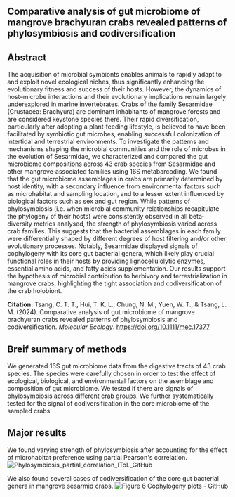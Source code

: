 ## Comparative analysis of gut microbiome of mangrove brachyuran crabs revealed patterns of phylosymbiosis and codiversification

## Abstract
The acquisition of microbial symbionts enables animals to rapidly adapt to and exploit novel ecological niches, thus significantly enhancing the evolutionary fitness and success of their hosts. However, the dynamics of host–microbe interactions and their evolutionary implications remain largely underexplored in marine invertebrates. Crabs of the family Sesarmidae (Crustacea: Brachyura) are dominant inhabitants of mangrove forests and are considered keystone species there. Their rapid diversification, particularly after adopting a plant‐feeding lifestyle, is believed to have been facilitated by symbiotic gut microbes, enabling successful colonization of intertidal and terrestrial environments. To investigate the patterns and mechanisms shaping the microbial communities and the role of microbes in the evolution of Sesarmidae, we characterized and compared the gut microbiome compositions across 43 crab species from Sesarmidae and other mangrove‐associated families using 16S metabarcoding. We found that the gut microbiome assemblages in crabs are primarily determined by host identity, with a secondary influence from environmental factors such as microhabitat and sampling location, and to a lesser extent influenced by biological factors such as sex and gut region. While patterns of phylosymbiosis (i.e. when microbial community relationships recapitulate the phylogeny of their hosts) were consistently observed in all beta‐diversity metrics analysed, the strength of phylosymbiosis varied across crab families. This suggests that the bacterial assemblages in each family were differentially shaped by different degrees of host filtering and/or other evolutionary processes. Notably, Sesarmidae displayed signals of cophylogeny with its core gut bacterial genera, which likely play crucial functional roles in their hosts by providing lignocellulolytic enzymes, essential amino acids, and fatty acids supplementation. Our results support the hypothesis of microbial contribution to herbivory and terrestrialization in mangrove crabs, highlighting the tight association and codiversification of the crab holobiont.

**Citation:** Tsang, C. T. T., Hui, T. K. L., Chung, N. M., Yuen, W. T., & Tsang, L. M. (2024). Comparative analysis of gut microbiome of mangrove brachyuran crabs revealed patterns of phylosymbiosis and codiversification. _Molecular Ecology_. https://doi.org/10.1111/mec.17377

## Breif summary of methods
We generated 16S gut microbiome data from the digestive tracts of 43 crab species. The species were carefully chosen in order to test the effect of ecological, biological, and environmental factors on the asemblage and composition of gut microbiome. We tested if there are signals of phylosymbiosis across different crab groups. We further systematically tested for the signal of codiversification in the core microbiome of the sampled crabs.

## Major results
We found varying strength of phylosymbiosis after accounting for the effect of microhabitat preference using partial Pearson's correlation.
![Phylosymbiosis_partial_correlation_IToL_GitHub](https://github.com/user-attachments/assets/e0bf1997-fb91-4ada-9e82-5429f841ff14)

We also found several cases of codiversification of the core gut bacterial genera in mangrove sesarmid crabs.
![Figure 6 Cophylogeny plots - GitHub](https://github.com/user-attachments/assets/b0e8ea6d-f088-4a27-b7cf-ab717d041c66)


